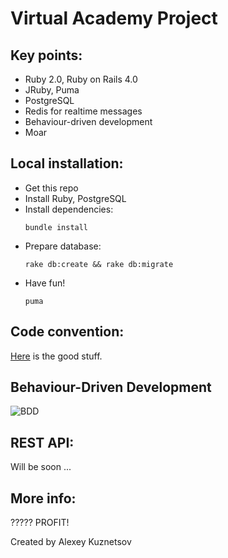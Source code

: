 Virtual Academy Project
======

## Key points:
* Ruby 2.0, Ruby on Rails 4.0
* JRuby, Puma
* PostgreSQL
* Redis for realtime messages
* Behaviour-driven development
* Moar

## Local installation:
* Get this repo
* Install Ruby, PostgreSQL
* Install dependencies:
  ```
  bundle install
  ```
* Prepare database:  
  ```
  rake db:create && rake db:migrate
  ```
* Have fun!
  ```
  puma
  ```

## Code convention:
[Here](https://github.com/bbatsov/ruby-style-guide) is the good stuff.

## Behaviour-Driven Development
![BDD](http://www.agilebuddha.com/wp-content/uploads/2013/08/Behavior-Driven-DevelopmentBDD-2.png)  

## REST API:
Will be soon ...

## More info:
?????
PROFIT!

Created by Alexey Kuznetsov
